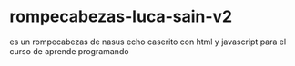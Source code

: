 # rompecabezas-luca-sain-v2
es un rompecabezas de nasus echo caserito con html y javascript para el curso de aprende programando
